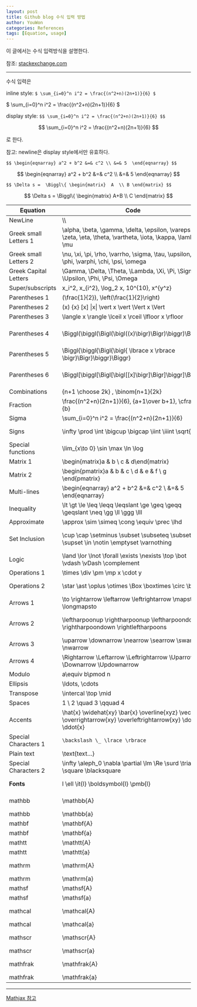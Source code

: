 ```yaml
---
layout: post
title: Github blog 수식 입력 방법
author: YouWon
categories: References
tags: [Equation, usage]
---
```


이 글에서는 수식 입력방식을 설명한다.

참조: [stackexchange.com](https://math.meta.stackexchange.com/questions/5020/mathjax-basic-tutorial-and-quick-reference)

---

수식 입력은

inline style: `$ \sum_{i=0}^n i^2 = \frac{(n^2+n)(2n+1)}{6} $`

$ \sum_{i=0}^n i^2 = \frac{(n^2+n)(2n+1)}{6} $

display style: `$$ \sum_{i=0}^n i^2 = \frac{(n^2+n)(2n+1)}{6} $$`

$$ \sum_{i=0}^n i^2 = \frac{(n^2+n)(2n+1)}{6} $$

로 한다.

참고: newline은 display style에서만 유효하다.

`$$ \begin{eqnarray} a^2 + b^2 &=& c^2 \\ &=& 5  \end{eqnarray} $$`

$$ \begin{eqnarray} a^2 + b^2 &=& c^2 \\ &=& 5  \end{eqnarray} $$

`$$ \Delta s =  \Biggl\{ \begin{matrix}  A  \\ B \end{matrix} $$`

$$ \Delta s =  \Biggl\{ \begin{matrix}  A+B  \\ C \end{matrix} $$


Equation          | Code                                                           | Display
-------           | --------                                                       | --------
NewLine           | \\\\                                                           | $ \\ $
Greek small Letters 1    | \alpha, \beta, \gamma, \delta, \epsilon, \varepsilon, \zeta, \eta, \theta, \vartheta,  \iota, \kappa, \lambda, \mu        | $ \alpha, \beta, \gamma, \delta, \epsilon, \varepsilon, \zeta, \eta, \theta, \vartheta, \iota, \kappa, \lambda, \mu $
Greek small Letters 2    | \nu, \xi, \pi, \rho, \varrho, \sigma, \tau, \upsilon, \phi, \varphi, \chi, \psi, \omega   | $ \nu, \xi, \pi, \rho, \varrho, \sigma, \tau, \upsilon, \phi, \varphi, \chi, \psi, \omega $
Greek Capital Letters | \Gamma, \Delta, \Theta, \Lambda, \Xi, \Pi, \Sigma, \Upsilon, \Phi, \Psi, \Omega | $ \Gamma, \Delta, \Theta, \Lambda, \Xi, \Pi, \Sigma, \Upsilon, \Phi, \Psi, \Omega $
Super/subscripts  | x_i^2, x_{i^2}, \log_2 x, 10^{10}, x^{y^z}                     | $ x_i^2, x_{i^2}, \log_2 x, 10^{10}, x^{y^z} $
Parentheses 1     | (\frac{1}{2}), \left(\frac{1}{2}\right)                        | $ (\frac{1}{2}), \left(\frac{1}{2}\right) $
Parentheses 2     | (x) {x} [x] \|x\| \vert x \vert \Vert x \Vert                  | $ (x) {x} [x] \|x\| \vert x \vert \Vert x \Vert $
Parentheses 3     | \langle x \rangle \lceil x \rceil \lfloor x \rfloor            | $ \langle x \rangle \lceil x \rceil \lfloor x \rfloor $
Parentheses 4     | \Biggl(\biggl(\Bigl(\bigl((x)\bigr)\Bigr)\biggr)\Biggr)        | $ \Biggl(\biggl(\Bigl(\bigl((x)\bigr)\Bigr)\biggr)\Biggr) $
Parentheses 5     | \Biggl\{\biggl\{\Bigl\{\bigl\{ \lbrace x \rbrace \bigr\}\Bigr\}\biggr\}\Biggr\}        | $ \Biggl\{\biggl\{\Bigl\{\bigl\{ \lbrace x \rbrace \bigr\}\Bigr\}\biggr\}\Biggr\} $
Parentheses 6     | \Biggl[\biggl[\Bigl[\bigl[[x]\bigr]\Bigr]\biggr]\Biggr]        | $ \Biggl[\biggl[\Bigl[\bigl[[x]\bigr]\Bigr]\biggr]\Biggr] $
Combinations      | {n+1 \choose 2k} , \binom{n+1}{2k}                             | $ {n+1 \choose 2k} , \binom{n+1}{2k} $
Fraction          | \frac{(n^2+n)(2n+1)}{6}, {a+1\over b+1}, \cfrac{a}{b}          | $ \frac{(n^2+n)(2n+1)}{6}, {a+1\over b+1}, \cfrac{a}{b} $
Sigma             | \sum_{i=0}^n i^2 = \frac{(n^2+n)(2n+1)}{6}                     | $ \sum_{i=0}^n i^2 = \frac{(n^2+n)(2n+1)}{6} $
Signs             | \infty \prod \int \bigcup \bigcap \iint \iiint \sqrt{x}        | $ \infty \prod \int \bigcup \bigcap \iint \iiint \sqrt{x} $
Special functions | \lim_{x\to 0} \sin \max \ln \log                               | $ \lim_{x\to 0} \sin \max \ln \log $
Matrix 1          | \begin{matrix}a & b \\ c & d\end{matrix}                       | $\begin{matrix}a & b \\ c & d\end{matrix}$
Matrix 2          | \begin{pmatrix}a & b & c \\ d & e & f \\ g \end{pmatrix}       | $\begin{pmatrix}a & b & c \\ d & e & f \\ g \end{pmatrix}$
Multi-lines       | \begin{eqnarray} a^2 + b^2 &=& c^2 \\ &=& 5  \end{eqnarray}    | 표 위쪽 참조.
Inequality        | \lt \gt \le \leq \leqq \leqslant \ge \geq \geqq \geqslant \neq \gg \ll \ggg \lll  | $ \lt \gt \le \leq \leqq \leqslant \ge \geq \geqq \geqslant \neq \gg \ll \ggg \lll  $
Approximate       | \approx \sim \simeq \cong \equiv \prec \lhd                    | $ \approx \sim \simeq \cong \equiv \prec \lhd $
Set Inclusion     | \cup \cap \setminus \subset \subseteq \subsetneq \supset \in \notin \emptyset \varnothing | $ \cup \cap \setminus \subset \subseteq \subsetneq \supset \in \notin \emptyset \varnothing $
Logic             | \land \lor \lnot \forall \exists \nexists \top \bot \vdash \vDash \complement       | $ \land \lor \lnot \forall \exists \nexists \top \bot \vdash \vDash \complement $
Operations 1      | \times \div \pm \mp x \cdot y                                  | $ \times \div \pm \mp x \cdot y $
Operations 2      | \star \ast \oplus \otimes \Box \boxtimes \circ \bullet                                | $ \star \ast \oplus \otimes \Box \boxtimes \circ \bullet $
Arrows 1          | \to \rightarrow \leftarrow \leftrightarrow   \mapsto \longmapsto   | $ \to \rightarrow \leftarrow \leftrightarrow   \mapsto \longmapsto $
Arrows 2          | \leftharpoonup \rightharpoonup \leftharpoondown \rightharpoondown \rightleftharpoons   | $ \leftharpoonup \rightharpoonup \leftharpoondown \rightharpoondown \rightleftharpoons  $
Arrows 3          | \uparrow \downarrow \nearrow \searrow \swarrow \nwarrow     | $ \uparrow \downarrow \nearrow \searrow \swarrow \nwarrow  $
Arrows 4          | \Rightarrow \Leftarrow \Leftrightarrow \Uparrow \Downarrow \Updownarrow  | $ \Rightarrow \Leftarrow \Leftrightarrow \Uparrow \Downarrow \Updownarrow $
Modulo            | a\equiv b\pmod n                                               | $ a\equiv b\pmod n $
Ellipsis          | \ldots, \cdots                                                 | $ \ldots, \cdots $
Transpose         | \intercal \top \mid  | $ \intercal \top \mid $
Spaces            | 1 \ 2 \quad 3 \qquad 4                                         | $ 1 \ 2 \quad 3 \qquad 4 $
Accents           | \hat{x} \widehat{xy} \bar{x} \overline{xyz} \vec{x} \overrightarrow{xy} \overleftrightarrow{xy} \dot{x} \ddot{x} | $ \hat{x} \widehat{xy} \bar{x} \overline{xyz} \vec{x} \overrightarrow{xy} \overleftrightarrow{xy} \dot{x} \ddot{x} $
Special Characters 1| `\backslash \_ \lrace \rbrace`                                                     | $\backslash$ _ $\lbrace \rbrace$ 
Plain text        | \text{text…}                                                       | $ \text{text…} $
Special Characters 2 | \infty \aleph_0 \nabla \partial \Im \Re \surd \triangle \square \blacksquare   | $ \infty \aleph_0 \nabla \partial \Im \Re \surd \triangle \square \blacksquare $
**Fonts**         | l \ell \it{l} \boldsymbol{l} \pmb{l}         | $ l \quad \ell \quad \it{l} \quad \boldsymbol{l} \quad \pmb{l} $
mathbb            | \mathbb{A}      | $ \mathbb{ABCDEFGHIJKLMNOPQRSTUVWXYZ} $
mathbb            | \mathbb{a}      | $ \mathbb{abcdefghijklmnopqrstuvwxyz} $
mathbf            | \mathbf{A}      | $ \mathbf{ABCDEFGHIJKLMNOPQRSTUVWXYZ} $
mathbf            | \mathbf{a}      | $ \mathbf{abcdefghijklmnopqrstuvwxyz} $
mathtt            | \mathtt{A}      | $ \mathtt{ABCDEFGHIJKLMNOPQRSTUVWXYZ} $
mathtt            | \mathtt{a}      | $ \mathtt{abcdefghijklmnopqrstuvwxyz} $
mathrm            | \mathrm{A}      | $ \mathrm{ABCDEFGHIJKLMNOPQRSTUVWXYZ} $
mathrm            | \mathrm{a}      | $ \mathrm{abcdefghijklmnopqrstuvwxyz} $
mathsf            | \mathsf{A}      | $ \mathsf{ABCDEFGHIJKLMNOPQRSTUVWXYZ} $
mathsf            | \mathsf{a}      | $ \mathsf{abcdefghijklmnopqrstuvwxyz} $
mathcal           | \mathcal{A}     | $ \mathcal{ABCDEFGHIJKLMNOPQRSTUVWXYZ} $
mathcal           | \mathcal{a}     | $ \mathcal{abcdefghijklmnopqrstuvwxyz} $
mathscr           | \mathscr{A}     | $ \mathscr{ABCDEFGHIJKLMNOPQRSTUVWXYZ} $
mathscr           | \mathscr{a}     | $ \mathscr{abcdefghijklmnopqrstuvwxyz} $
mathfrak          | \mathfrak{A}    | $ \mathfrak{ABCDEFGHIJKLMNOPQRSTUVWXYZ} $
mathfrak          | \mathfrak{a}    | $ \mathfrak{abcdefghijklmnopqrstuvwxyz} $

---

[Mathjax 참고](http://docs.mathjax.org/en/latest/input/tex/macros/index.html)
